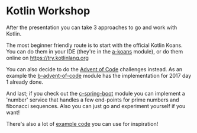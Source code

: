 # Kotlin Workshop

After the presentation you can take 3 approaches to go and work with Kotlin.

The most beginner friendly route is to start with the official Kotlin Koans. You can do them in your IDE (they're in the 
[a-koans](./a-koans) module), or do them 
online on https://try.kotlinlang.org

You can also decide to do the [Advent of Code](https://adventofcode.com/) challenges instead. As an example the [b-advent-of-code](./b-advent-of-code) module 
has the implementation for 2017 day 1 already done. 

And last; if you check out the [c-spring-boot](./c-spring-boot) module you can implement a 'number' service that handles a few end-points for prime numbers 
and fibonacci sequences. Also you can just go and experiment yourself if you want!

There's also a lot of [example code](./examples/src/test/examples) you can use for inspiration!